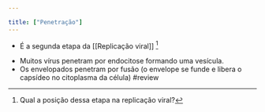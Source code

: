 ```yaml
---

title: ["Penetração"]
---
```

+ É a segunda etapa da [[Replicação viral]] [^229071]

[^229071]: Qual a posição dessa etapa na replicação viral?

+ Muitos vírus penetram por endocitose formando uma vesícula. 
+ Os envelopados penetram por fusão (o envelope se funde e libera o capsídeo no citoplasma da célula)
#review 
